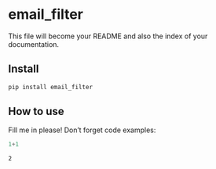 # email_filter

<!-- WARNING: THIS FILE WAS AUTOGENERATED! DO NOT EDIT! -->

This file will become your README and also the index of your
documentation.

## Install

``` sh
pip install email_filter
```

## How to use

Fill me in please! Don’t forget code examples:

``` python
1+1
```

    2
